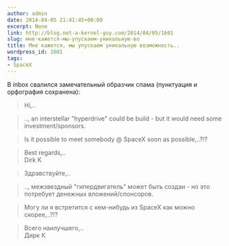 ```yaml
---
author: admin
date: 2014-04-05 21:41:45+00:00
excerpt: None
link: http://blog.not-a-kernel-guy.com/2014/04/05/1601
slug: мне-кажется-мы-упускаем-уникальную-во
title: Мне кажется, мы упускаем уникальную возможность..
wordpress_id: 1601
tags:
- SpaceX
---
```


В inbox свалился замечательный образчик спама (пунктуация и орфография сохранена): 

> Hi,..

> .., an interstellar "hyperdrive" could be build - but it would need some investment/sponsors.

> Is it possible to meet somebody @ SpaceX soon as possible,..?!?

> Best regards,..  
> Dirk K

> Здравствуйте,..

> .., межзвездный "гипердвигатель" может быть создан - но это потребует денежных вложений/спонсоров.

> Могу ли я встретится с кем-нибудь из SpaceX как можно скорее,..?!?

> Всего наилучшего,..  
> Дирк К
